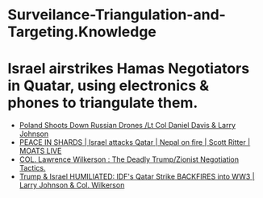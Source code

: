 # Surveilance-Triangulation-and-Targeting.Knowledge
# Israel airstrikes Hamas Negotiators in Quatar, using electronics & phones to triangulate them.
- [Poland Shoots Down Russian Drones /Lt Col Daniel Davis &amp; Larry Johnson](https://youtu.be/bh9PyZSuUNw?t=1067)
- [PEACE IN SHARDS | Israel attacks Qatar | Nepal on fire | Scott Ritter | MOATS LIVE](https://youtu.be/hWcmKdHrLe4)
- [COL. Lawrence Wilkerson : The Deadly Trump/Zionist Negotiation Tactics.](https://youtu.be/vRT6GJF86Q4)
- [Trump & Israel HUMILIATED: IDF's Qatar Strike BACKFIRES into WW3 | Larry Johnson & Col. Wilkerson](https://youtu.be/0xVRCl0ePrY)
